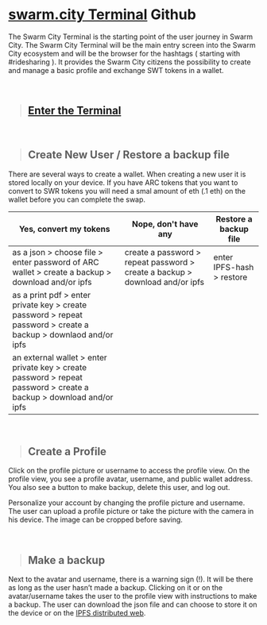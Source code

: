 # [swarm.city Terminal](https://github.com/swarmcity/sc-terminal/blob/master/README.md) Github


The Swarm City Terminal is the starting point of the user journey in Swarm City. The Swarm City Terminal will be the main entry screen into the Swarm City ecosystem and will be the browser for the hashtags ( starting with #ridesharing ). It provides the Swarm City citizens the possibility to create and manage a basic profile and exchange SWT tokens in a wallet.


<br>


> ## [Enter the Terminal](https://swarm.city)


<br>


> ## Create New User / Restore a backup file


There are several ways to create a wallet. 
When creating a new user it is stored locally on your device. If you have ARC tokens that you want to convert to SWR tokens you will need a smal amount of eth (.1 eth) on the wallet before you can complete the swap.


Yes, convert my tokens | Nope, don't have any | Restore a backup file
---------------------- | -------------------- | ----------------------
as a json > choose file > enter password of ARC wallet > create a backup > download and/or ipfs | create a password > repeat password > create a backup > download and/or ipfs | enter IPFS-hash > restore
as a print pdf > enter private key > create password > repeat password > create a backup > downlaod and/or ipfs |
an external wallet > enter private key > create password > repeat password > create a backup > download and/or ipfs| 


<br>


> ## Create a Profile

Click on the profile picture or username to access the profile view. On the profile view, you see a profile avatar, username, and public wallet address. You also see a button to make backup, delete this user, and log out.

Personalize your account by changing the profile picture and username. The user can upload a profile picture or take the picture with the camera in his device. The image can be cropped before saving. 


<br>


> ## Make a backup


Next to the avatar and username, there is a warning sign (!). It will be there as long as the user hasn’t made a backup. Clicking on it or on the avatar/username takes the user to the profile view with instructions to make a backup. The user can download the json file and can choose to store it on the device or on the [IPFS distributed web](https://ipfs.io).



